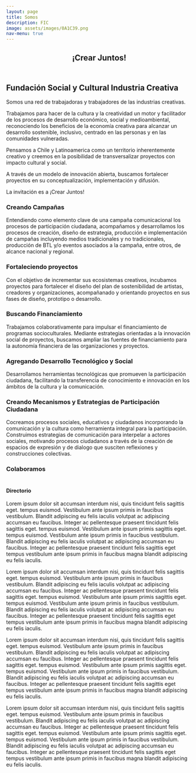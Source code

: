 ```yaml
---
layout: page
title: Somos
description: FIC
image: assets/images/0A1C39.png
nav-menu: true
---
```


<!-- Main -->
<div id="main" class="alt">

<!-- One -->
<section id="one">
	<div class="inner">
		<header class="major">
			<h1>¡Crear Juntos!</h1>
		</header>

<!-- Content -->
<h2 id="content">Fundación Social y Cultural Industria Creativa </h2>
<p>Somos una red de trabajadoras y trabajadores de las industrias creativas.

Trabajamos para hacer de la cultura y la creatividad un motor y facilitador de los procesos de desarrollo económico, social y medioambiental, reconociendo los beneficios de la economía creativa para alcanzar un desarrollo sostenible, inclusivo, centrado en las personas y en las comunidades vulneradas.

Pensamos a Chile y Latinoamerica como un territorio inherentemente creativo y creemos en la posibilidad de transversalizar proyectos con impacto cultural y social.

A través de un modelo de innovación abierta, buscamos fortalecer proyectos en su conceptualización, implementación y difusión.


La invitación es a ¡Crear Juntos!</p>
<div class="row">
	<div class="6u 12u$(small)">
		<h3>Creando Campañas</h3>
		<p> Entendiendo como elemento clave de una campaña comunicacional los procesos de participación ciudadana, acompañamos y desarrollamos los procesos de creación, diseño de estrategia, producción e implementación de campañas incluyendo medios tradicionales y no tradicionales, producción de BTL y/o eventos asociados a la campaña, entre otros, de alcance nacional y regional.</p>
	</div>
	<div class="6u$ 12u$(small)">
		<h3>Fortaleciendo proyectos</h3>
		<p> Con el objetivo de incrementar sus ecosistemas creativos, incubamos proyectos para fortalecer el diseño del plan de sostenibilidad de artistas, creadores y organizaciones, acompañanado y  orientando proyectos en sus fases de diseño, prototipo o desarrollo.</p>
	</div>
	<!-- Break -->
	<div class="4u 12u$(medium)">
		<h3>Buscando Financiamiento</h3>
		<p> Trabajamos colaborativamente para impulsar el financiamiento de programas socioculturales. Mediante estrategias orientadas a la innovación social de proyectos, buscamos ampliar las fuentes de financiamiento para la autonomía financiera de las organizaciones y proyectos. </p>
	</div>
	<div class="4u 12u$(medium)">
		<h3>Agregando Desarrollo Tecnológico y Social</h3>
		<p> Desarrollamos herramientas tecnológicas que promueven la participación ciudadana, facilitando la transferencia de conocimiento e innovación en los ámbitos de la cultura y la comunicación.</p>
	</div>
	<div class="4u$ 12u$(medium)">
		<h3>Creando Mecanismos y Estrategias de Participación Ciudadana</h3>
		<p>Cocreamos procesos sociales, educativos y ciudadanos incorporando la comunicación y la cultura como herramienta integral para la participación. Construimos  estrategias de comunicación para interpelar a actores sociales, motivando procesos ciudadanos a través de la creación de espacios de expresión y de dialogo que susciten reflexiones y construcciones colectivas.</p>
</div>
	



<!-- Image -->
<h3>Colaboramos</h3>

<h4></h4>
<span class="image fit"><img src="{% link assets/images/pic03.jpg %}" alt="" /></span>
<div class="box alt">
	<div class="row 50% uniform">
		<div class="4u"><span class="image fit"><img src="{% link assets/images/NEP-253.jpg %}" alt="" /></span></div>
		<div class="4u"><span class="image fit"><img src="{% link assets/images/bandera6.jpg %}" alt="" /></span></div>
		<div class="4u$"><span class="image fit"><img src="{% link assets/images/yomarcho.jpg %}" alt="" /></span></div>
		<!-- Break -->
		<div class="4u"><span class="image fit"><img src="{% link assets/images/pic10.jpg %}" alt="" /></span></div>
		<div class="4u"><span class="image fit"><img src="{% link assets/images/pic08.jpg %}" alt="" /></span></div>
		<div class="4u$"><span class="image fit"><img src="{% link assets/images/pic09.jpg %}" alt="" /></span></div>
		<!-- Break -->
		<div class="4u"><span class="image fit"><img src="{% link assets/images/pic09.jpg %}" alt="" /></span></div>
		<div class="4u"><span class="image fit"><img src="{% link assets/images/pic10.jpg %}" alt="" /></span></div>
		<div class="4u$"><span class="image fit"><img src="{% link assets/images/pic08.jpg %}" alt="" /></span></div>
	</div>
</div>

<h4>Directorio</h4>
<p><span class="image left"><img src="{% link assets/images/pic09.jpg %}" alt="" /></span>Lorem ipsum dolor sit accumsan interdum nisi, quis tincidunt felis sagittis eget. tempus euismod. Vestibulum ante ipsum primis in faucibus vestibulum. Blandit adipiscing eu felis iaculis volutpat ac adipiscing accumsan eu faucibus. Integer ac pellentesque praesent tincidunt felis sagittis eget. tempus euismod. Vestibulum ante ipsum primis sagittis eget. tempus euismod. Vestibulum ante ipsum primis in faucibus vestibulum. Blandit adipiscing eu felis iaculis volutpat ac adipiscing accumsan eu faucibus. Integer ac pellentesque praesent tincidunt felis sagittis eget tempus vestibulum ante ipsum primis in faucibus magna blandit adipiscing eu felis iaculis.</p>
<p><span class="image right"><img src="{% link assets/images/pic10.jpg %}" alt="" /></span>Lorem ipsum dolor sit accumsan interdum nisi, quis tincidunt felis sagittis eget. tempus euismod. Vestibulum ante ipsum primis in faucibus vestibulum. Blandit adipiscing eu felis iaculis volutpat ac adipiscing accumsan eu faucibus. Integer ac pellentesque praesent tincidunt felis sagittis eget. tempus euismod. Vestibulum ante ipsum primis sagittis eget. tempus euismod. Vestibulum ante ipsum primis in faucibus vestibulum. Blandit adipiscing eu felis iaculis volutpat ac adipiscing accumsan eu faucibus. Integer ac pellentesque praesent tincidunt felis sagittis eget tempus vestibulum ante ipsum primis in faucibus magna blandit adipiscing eu felis iaculis.</p>
<p><span class="image left"><img src="{% link assets/images/pic09.jpg %}" alt="" /></span>Lorem ipsum dolor sit accumsan interdum nisi, quis tincidunt felis sagittis eget. tempus euismod. Vestibulum ante ipsum primis in faucibus vestibulum. Blandit adipiscing eu felis iaculis volutpat ac adipiscing accumsan eu faucibus. Integer ac pellentesque praesent tincidunt felis sagittis eget. tempus euismod. Vestibulum ante ipsum primis sagittis eget. tempus euismod. Vestibulum ante ipsum primis in faucibus vestibulum. Blandit adipiscing eu felis iaculis volutpat ac adipiscing accumsan eu faucibus. Integer ac pellentesque praesent tincidunt felis sagittis eget tempus vestibulum ante ipsum primis in faucibus magna blandit adipiscing eu felis iaculis.</p>
<p><span class="image right"><img src="{% link assets/images/pic10.jpg %}" alt="" /></span>Lorem ipsum dolor sit accumsan interdum nisi, quis tincidunt felis sagittis eget. tempus euismod. Vestibulum ante ipsum primis in faucibus vestibulum. Blandit adipiscing eu felis iaculis volutpat ac adipiscing accumsan eu faucibus. Integer ac pellentesque praesent tincidunt felis sagittis eget. tempus euismod. Vestibulum ante ipsum primis sagittis eget. tempus euismod. Vestibulum ante ipsum primis in faucibus vestibulum. Blandit adipiscing eu felis iaculis volutpat ac adipiscing accumsan eu faucibus. Integer ac pellentesque praesent tincidunt felis sagittis eget tempus vestibulum ante ipsum primis in faucibus magna blandit adipiscing eu felis iaculis.</p>
